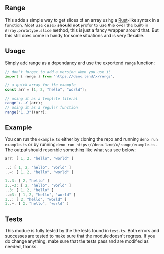 ## Range

This adds a simple way to get slices of an array using a [Rust]-like syntax in
a function. Most use cases **should not** prefer to use this over the built-in
`Array.prototype.slice` method, this is just a fancy wrapper around that. But
this still does come in handy for some situations and is very flexable.

## Usage

Simply add range as a dependancy and use the exportend `range` function:

```ts
// don't forget to add a version when you use it
import { range } from "https://deno.land/x/range";

// a quick array for the example
const arr = [1, 2, "hello", "world"];

// using it as a template literal
range`1..3`(arr);
// using it as a regular function
range("1..3")(arr);
```

## Example

You can run the `example.ts` either by cloning the repo and running `deno run
example.ts` or by running `deno run https://deno.land/x/range/example.ts`. The
output should resemble something like what you see below:

```ts
arr: [ 1, 2, "hello", "world" ]

..: [ 1, 2, "hello", "world" ]
..=: [ 1, 2, "hello", "world" ]

1..3: [ 2, "hello" ]
1..=3: [ 2, "hello", "world" ]
..3: [ 1, 2, "hello" ]
..=3: [ 1, 2, "hello", "world" ]
1..: [ 2, "hello", "world" ]
1..=: [ 2, "hello", "world" ]
```

## Tests

This module is fully tested by the the tests found in `test.ts`. Both errors
and successes are tested to make sure that the module doesn't regress. If you
do change anything, make sure that the tests pass and are modified as needed,
thanks.

[Rust]: https://rust-lang.org